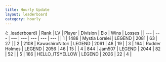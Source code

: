 ```yaml
---
title: Hourly Update
layout: leaderboard
category: hourly
---
```


{: .leaderboard}
| Rank | LV | Player | Division | Elo | Wins | Losses |
| --- | --- | --- | --- | --- | --- | --- |
| <span data-change="0">1</span> | 1488 | <span title="ID: 315148">Mystia Lorelei</span> | LEGEND | <span data-change="4">2081</span> | <span data-change="1">63</span> | <span data-change="0">27</span> |
| <span data-change="1">2</span> | 2108 | <span title="ID: 164871">KawashiroNitori</span> | LEGEND | <span data-change="0">2061</span> | <span data-change="0">48</span> | <span data-change="0">19</span> |
| <span data-change="-1">3</span> | 164 | <span title="ID: 219412">Rudder Holmes</span> | LEGEND | <span data-change="-8">2056</span> | <span data-change="1">46</span> | <span data-change="1">15</span> |
| <span data-change="0">4</span> | 844 | <span title="ID: 521406">Jam507</span> | LEGEND | <span data-change="0">2044</span> | <span data-change="0">82</span> | <span data-change="0">52</span> |
| <span data-change="0">5</span> | 166 | <span title="ID: 528147">HELLO_ITSYELLOW</span> | LEGEND | <span data-change="0">2026</span> | <span data-change="0">22</span> | <span data-change="0">4</span> |